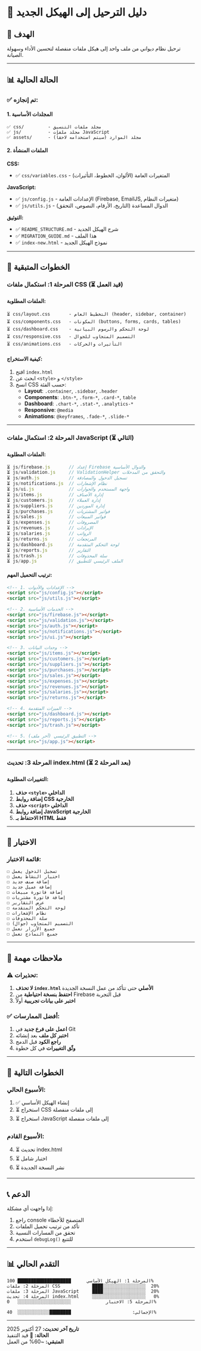 # 📖 دليل الترحيل إلى الهيكل الجديد

## 🎯 الهدف
ترحيل نظام ديواني من ملف واحد إلى هيكل ملفات منفصلة لتحسين الأداء وسهولة الصيانة.

---

## 📊 الحالة الحالية

### ✅ تم إنجازه:

#### 1. **المجلدات الأساسية**
```
✅ css/         - مجلد ملفات التنسيق
✅ js/          - مجلد ملفات JavaScript
✅ assets/      - مجلد الموارد (سيتم استخدامه لاحقاً)
```

#### 2. **الملفات المنشأة**

**CSS:**
- ✅ `css/variables.css` - المتغيرات العامة (الألوان، الخطوط، التأثيرات)

**JavaScript:**
- ✅ `js/config.js` - الإعدادات العامة (Firebase, EmailJS, متغيرات النظام)
- ✅ `js/utils.js` - الدوال المساعدة (التاريخ، الأرقام، النصوص، التحقق)

**التوثيق:**
- ✅ `README_STRUCTURE.md` - شرح الهيكل الجديد
- ✅ `MIGRATION_GUIDE.md` - هذا الملف
- ✅ `index-new.html` - نموذج الهيكل الجديد

---

## 🔄 الخطوات المتبقية

### المرحلة 1: استكمال ملفات CSS (⏳ قيد العمل)

#### الملفات المطلوبة:
```
⏳ css/layout.css       - التخطيط العام (header, sidebar, container)
⏳ css/components.css   - المكونات (buttons, forms, cards, tables)
⏳ css/dashboard.css    - لوحة التحكم والرسوم البيانية
⏳ css/responsive.css   - التصميم المتجاوب للجوال
⏳ css/animations.css   - التأثيرات والحركات
```

#### كيفية الاستخراج:
1. افتح `index.html`
2. ابحث عن `<style>` و `</style>`
3. انسخ CSS حسب الفئة:
   - **Layout**: `.container`, `.sidebar`, `.header`
   - **Components**: `.btn-*`, `.form-*`, `.card-*`, `table`
   - **Dashboard**: `.chart-*`, `.stat-*`, `.analytics-*`
   - **Responsive**: `@media`
   - **Animations**: `@keyframes`, `.fade-*`, `.slide-*`

---

### المرحلة 2: استكمال ملفات JavaScript (⏳ التالي)

#### الملفات المطلوبة:

```javascript
⏳ js/firebase.js       // إعداد Firebase والدوال الأساسية
⏳ js/validation.js     // ValidationHelper والتحقق من المدخلات
⏳ js/auth.js           // تسجيل الدخول والمصادقة
⏳ js/notifications.js  // نظام الإشعارات
⏳ js/ui.js             // واجهة المستخدم والحوارات
⏳ js/items.js          // إدارة الأصناف
⏳ js/customers.js      // إدارة العملاء
⏳ js/suppliers.js      // إدارة الموردين
⏳ js/purchases.js      // فواتير المشتريات
⏳ js/sales.js          // فواتير المبيعات
⏳ js/expenses.js       // المصروفات
⏳ js/revenues.js       // الإيرادات
⏳ js/salaries.js       // الرواتب
⏳ js/returns.js        // المرتجعات
⏳ js/dashboard.js      // لوحة التحكم المتقدمة
⏳ js/reports.js        // التقارير
⏳ js/trash.js          // سلة المحذوفات
⏳ js/app.js            // الملف الرئيسي للتطبيق
```

#### ترتيب التحميل المهم:
```html
<!-- 1. الإعدادات والأدوات -->
<script src="js/config.js"></script>
<script src="js/utils.js"></script>

<!-- 2. الخدمات الأساسية -->
<script src="js/firebase.js"></script>
<script src="js/validation.js"></script>
<script src="js/auth.js"></script>
<script src="js/notifications.js"></script>
<script src="js/ui.js"></script>

<!-- 3. وحدات البيانات -->
<script src="js/items.js"></script>
<script src="js/customers.js"></script>
<script src="js/suppliers.js"></script>
<script src="js/purchases.js"></script>
<script src="js/sales.js"></script>
<script src="js/expenses.js"></script>
<script src="js/revenues.js"></script>
<script src="js/salaries.js"></script>
<script src="js/returns.js"></script>

<!-- 4. الميزات المتقدمة -->
<script src="js/dashboard.js"></script>
<script src="js/reports.js"></script>
<script src="js/trash.js"></script>

<!-- 5. التطبيق الرئيسي (آخر ملف) -->
<script src="js/app.js"></script>
```

---

### المرحلة 3: تحديث index.html (⏳ بعد المرحلة 2)

#### التغييرات المطلوبة:

1. **حذف `<style>` الداخلي**
2. **إضافة روابط CSS الخارجية**
3. **حذف `<script>` الداخلي**
4. **إضافة روابط JavaScript الخارجية**
5. **الاحتفاظ بـ HTML فقط**

---

## 🧪 الاختبار

### قائمة الاختبار:

```
☐ تسجيل الدخول يعمل
☐ اختيار النشاط يعمل
☐ إضافة صنف جديد
☐ إضافة عميل جديد
☐ إضافة فاتورة مبيعات
☐ إضافة فاتورة مشتريات
☐ عرض التقارير
☐ لوحة التحكم المتقدمة
☐ نظام الإشعارات
☐ سلة المحذوفات
☐ التصميم المتجاوب (جوال)
☐ جميع الأزرار تعمل
☐ جميع النماذج تعمل
```

---

## 📝 ملاحظات مهمة

### ⚠️ تحذيرات:

1. **لا تحذف `index.html` الأصلي** حتى تتأكد من عمل النسخة الجديدة
2. **احتفظ بنسخة احتياطية** من Firebase قبل التجربة
3. **اختبر على بيانات تجريبية** أولاً

### ✅ أفضل الممارسات:

1. **اعمل على فرع جديد** في Git
2. **اختبر كل ملف** بعد إنشائه
3. **راجع الكود** قبل الدمج
4. **وثّق التغييرات** في كل خطوة

---

## 🚀 الخطوات التالية

### الأسبوع الحالي:
1. ✅ إنشاء الهيكل الأساسي
2. ⏳ استخراج CSS إلى ملفات منفصلة
3. ⏳ استخراج JavaScript إلى ملفات منفصلة

### الأسبوع القادم:
4. ⏳ تحديث index.html
5. ⏳ اختبار شامل
6. ⏳ نشر النسخة الجديدة

---

## 📞 الدعم

إذا واجهت أي مشكلة:
1. راجع console المتصفح للأخطاء
2. تأكد من ترتيب تحميل الملفات
3. تحقق من المسارات النسبية
4. استخدم `debugLog()` للتتبع

---

## 📊 التقدم الحالي

```
المرحلة 1: الهيكل الأساسي      ████████████████████ 100%
المرحلة 2: ملفات CSS            ████░░░░░░░░░░░░░░░░  20%
المرحلة 3: ملفات JavaScript     ████░░░░░░░░░░░░░░░░  20%
المرحلة 4: تحديث index.html     ░░░░░░░░░░░░░░░░░░░░   0%
المرحلة 5: الاختبار             ░░░░░░░░░░░░░░░░░░░░   0%

الإجمالي:                       ████████░░░░░░░░░░░░  40%
```

---

**تاريخ آخر تحديث:** 27 أكتوبر 2025  
**الحالة:** 🔄 قيد التنفيذ  
**المتبقي:** ~60% من العمل
